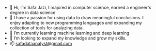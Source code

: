 - 👋 Hi, I’m Safa Jazi, I majored in computer science, earned a engineer's degree in data science
- 👀 I have a passion for using data to draw meaningful conclusions. I enjoy adapting to new programming languages and expanding my collection of tools for analyzing data.
- 🌱 I’m currently learning machine learning and deep learning 
- 💞️ I’m looking to expand my knowledge and grow my skills.
- 📫 safadataanalyst@gmail.com

<!---
GithubSafa/GithubSafa is a ✨ special ✨ repository because its `README.md` (this file) appears on your GitHub profile.
You can click the Preview link to take a look at your changes.
--->
